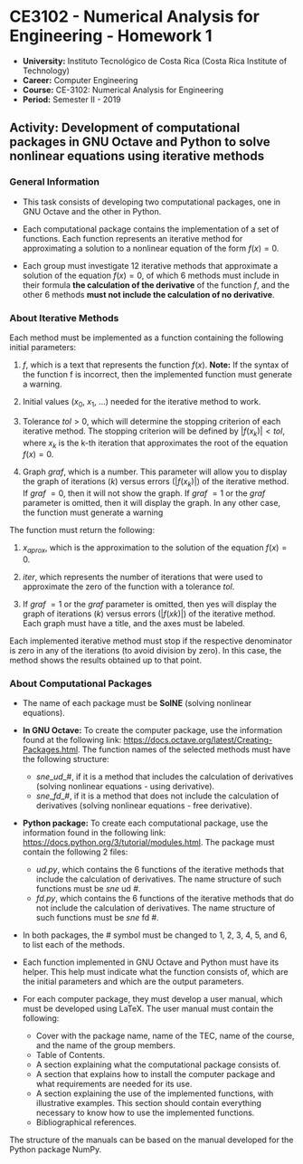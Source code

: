 # **CE3102 - Numerical Analysis for Engineering - Homework 1**

* **University:** Instituto Tecnológico de Costa Rica (Costa Rica Institute of Technology)
* **Career:** Computer Engineering
* **Course:** CE-3102: Numerical Analysis for Engineering
* **Period:**  Semester II - 2019


## **Activity: Development of computational packages in GNU Octave and Python to solve nonlinear equations using iterative methods**

### **General Information**
* This task consists of developing two computational packages, one in GNU Octave and the other in Python.

* Each computational package contains the implementation of a set of functions. Each function represents an iterative method for approximating a solution to a nonlinear equation of the form $f(x) = 0$.

* Each group must investigate 12 iterative methods that approximate a solution of the equation $f(x) = 0$, of which 6 methods must include in their formula **the calculation of the derivative** of the function $f$, and the other 6 methods **must not include the calculation of no derivative**.


### **About Iterative Methods**
Each method must be implemented as a function containing the following initial parameters:

1. $f$, which is a text that represents the function $f(x)$. **Note:** If the syntax of the function f is incorrect, then the implemented function must generate a warning.

2. Initial values ($x_0$, $x_1$, ...) needed for the iterative method to work.

3. Tolerance $tol > 0$, which will determine the stopping criterion of each iterative method. The stopping criterion will be defined by $|f(x_k)| < tol$, where $x_k$ is the k-th iteration that approximates the root of the equation $f(x) = 0$.

4. Graph *graf*, which is a number. This parameter will allow you to display the graph of iterations ($k$) versus errors ($|f(x_k)|$) of the iterative method. If *graf* $= 0$, then it will not show the graph. If *graf* $= 1$ or the *graf* parameter is omitted, then it will display the graph. In any other case, the function must generate a warning

The function must return the following:

1. $x_{aprox}$, which is the approximation to the solution of the equation $f(x) = 0$.

2. *iter*, which represents the number of iterations that were used to approximate the zero of the function with a tolerance *tol*.

3. If *graf* $= 1$ or the *graf* parameter is omitted, then yes will display the graph of iterations ($k$) versus errors ($|f(xk)|$) of the iterative method. Each graph must have a title, and the axes must be labeled.

Each implemented iterative method must stop if the respective denominator is zero in any of the iterations (to avoid division by zero). In this case, the method shows the results obtained up to that point.


### **About Computational Packages**
*  The name of each package must be **SolNE** (solving nonlinear equations).

* **In GNU Octave:** To create the computer package, use the information found at the following link: https://docs.octave.org/latest/Creating-Packages.html. The function names of the selected methods must have the following structure:
    * $sne\_ud\_\#$, if it is a method that includes the calculation of derivatives (solving nonlinear equations - using derivative).
    * $sne\_fd\_\#$, if it is a method that does not include the calculation of derivatives (solving nonlinear equations - free derivative).

* **Python package:** To create each computational package, use the information found in the following link: https://docs.python.org/3/tutorial/modules.html. The package must contain the following 2 files:
    * *ud.py*, which contains the 6 functions of the iterative methods that include the calculation of derivatives. The name structure of such functions must be $sne$ ud #.
    * *fd.py*, which contains the 6 functions of the iterative methods that do not include the calculation of derivatives. The name structure of such functions must be $sne$ fd #.

* In both packages, the # symbol must be changed to 1, 2, 3, 4, 5, and 6, to list each of the methods.

* Each function implemented in GNU Octave and Python must have its helper. This help must indicate what the function consists of, which are the initial parameters and which are the output parameters.

* For each computer package, they must develop a user manual, which must be developed using LaTeX. The user manual must contain the following:

    * Cover with the package name, name of the TEC, name of the course, and the name of the group members.
    * Table of Contents.
    * A section explaining what the computational package consists of.
    * A section that explains how to install the computer package and what requirements are needed for its use.
    * A section explaining the use of the implemented functions, with illustrative examples. This section should contain everything necessary to know how to use the implemented functions.
    * Bibliographical references.

The structure of the manuals can be based on the manual developed for the Python package NumPy.
